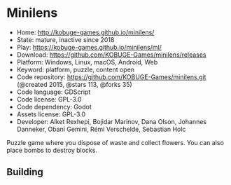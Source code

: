 # Minilens

- Home: http://kobuge-games.github.io/minilens/
- State: mature, inactive since 2018
- Play: https://kobuge-games.github.io/minilens/ml/
- Download: https://github.com/KOBUGE-Games/minilens/releases
- Platform: Windows, Linux, macOS, Android, Web
- Keyword: platform, puzzle, content open
- Code repository: https://github.com/KOBUGE-Games/minilens.git (@created 2015, @stars 113, @forks 35)
- Code language: GDScript
- Code license: GPL-3.0
- Code dependency: Godot
- Assets license: GPL-3.0
- Developer: Alket Rexhepi, Bojidar Marinov, Dana Olson, Johannes Danneker, Obani Gemini, Rémi Verschelde, Sebastian Holc

Puzzle game where you dispose of waste and collect flowers. You can also place bombs to destroy blocks.

## Building
